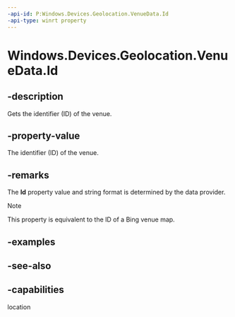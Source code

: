 ```yaml
---
-api-id: P:Windows.Devices.Geolocation.VenueData.Id
-api-type: winrt property
---
```


<!-- Property syntax
public string Id { get; }
-->

# Windows.Devices.Geolocation.VenueData.Id

## -description
Gets the identifier (ID) of the venue.

## -property-value
The identifier (ID) of the venue.

## -remarks
The **Id** property value and string format is determined by the data provider.



> [!NOTE]
> This property is equivalent to the ID of a Bing venue map.

## -examples

## -see-also

## -capabilities
location
